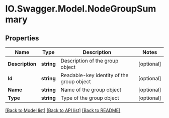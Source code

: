 # IO.Swagger.Model.NodeGroupSummary
## Properties

Name | Type | Description | Notes
------------ | ------------- | ------------- | -------------
**Description** | **string** | Description of the group object | [optional] 
**Id** | **string** | Readable-key identity of the group object | [optional] 
**Name** | **string** | Name of the group object | [optional] 
**Type** | **string** | Type of the group object | [optional] 

[[Back to Model list]](../README.md#documentation-for-models) [[Back to API list]](../README.md#documentation-for-api-endpoints) [[Back to README]](../README.md)

